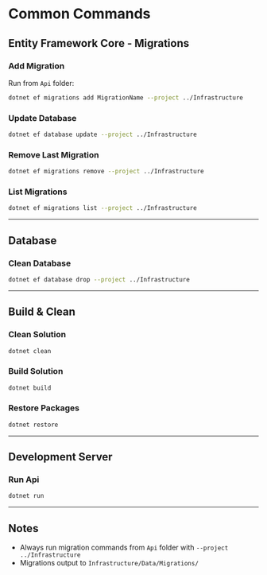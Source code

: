 # Common Commands

## Entity Framework Core - Migrations

### Add Migration
Run from `Api` folder:
```bash
dotnet ef migrations add MigrationName --project ../Infrastructure
```

### Update Database
```bash
dotnet ef database update --project ../Infrastructure
```

### Remove Last Migration
```bash
dotnet ef migrations remove --project ../Infrastructure
```

### List Migrations
```bash
dotnet ef migrations list --project ../Infrastructure
```

---

## Database

### Clean Database
```bash
dotnet ef database drop --project ../Infrastructure
```

---

## Build & Clean

### Clean Solution
```bash
dotnet clean
```

### Build Solution
```bash
dotnet build
```

### Restore Packages
```bash
dotnet restore
```

---

## Development Server

### Run Api
```bash
dotnet run
```

---

## Notes
- Always run migration commands from `Api` folder with `--project ../Infrastructure`
- Migrations output to `Infrastructure/Data/Migrations/`